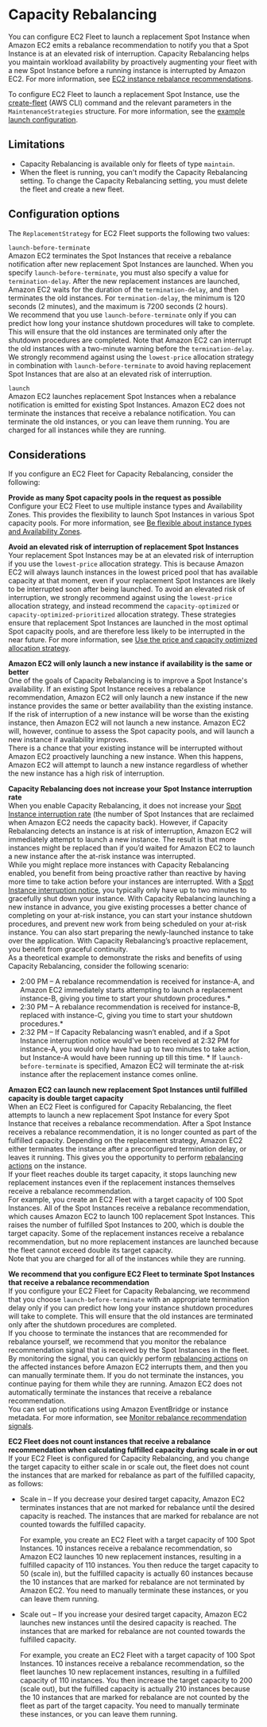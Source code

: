 # Capacity Rebalancing<a name="ec2-fleet-capacity-rebalance"></a>

You can configure EC2 Fleet to launch a replacement Spot Instance when Amazon EC2 emits a rebalance recommendation to notify you that a Spot Instance is at an elevated risk of interruption\. Capacity Rebalancing helps you maintain workload availability by proactively augmenting your fleet with a new Spot Instance before a running instance is interrupted by Amazon EC2\. For more information, see [EC2 instance rebalance recommendations](rebalance-recommendations.md)\.

To configure EC2 Fleet to launch a replacement Spot Instance, use the [create\-fleet](https://docs.aws.amazon.com/cli/latest/reference/ec2/create-fleet.html) \(AWS CLI\) command and the relevant parameters in the `MaintenanceStrategies` structure\. For more information, see the [example launch configuration](ec2-fleet-examples.md#ec2-fleet-config9)\.

## Limitations<a name="ec2-fleet-capacity-rebalance-limitations"></a>
+ Capacity Rebalancing is available only for fleets of type `maintain`\.
+ When the fleet is running, you can't modify the Capacity Rebalancing setting\. To change the Capacity Rebalancing setting, you must delete the fleet and create a new fleet\.

## Configuration options<a name="ec2-fleet-capacity-rebalance-config-options"></a>

The `ReplacementStrategy` for EC2 Fleet supports the following two values:

`launch-before-terminate`  
Amazon EC2 terminates the Spot Instances that receive a rebalance notification after new replacement Spot Instances are launched\. When you specify `launch-before-terminate`, you must also specify a value for `termination-delay`\. After the new replacement instances are launched, Amazon EC2 waits for the duration of the `termination-delay`, and then terminates the old instances\. For `termination-delay`, the minimum is 120 seconds \(2 minutes\), and the maximum is 7200 seconds \(2 hours\)\.  
We recommend that you use `launch-before-terminate` only if you can predict how long your instance shutdown procedures will take to complete\. This will ensure that the old instances are terminated only after the shutdown procedures are completed\. Note that Amazon EC2 can interrupt the old instances with a two\-minute warning before the `termination-delay`\.  
We strongly recommend against using the `lowest-price` allocation strategy in combination with `launch-before-terminate` to avoid having replacement Spot Instances that are also at an elevated risk of interruption\.

`launch`  
Amazon EC2 launches replacement Spot Instances when a rebalance notification is emitted for existing Spot Instances\. Amazon EC2 does not terminate the instances that receive a rebalance notification\. You can terminate the old instances, or you can leave them running\. You are charged for all instances while they are running\.

## Considerations<a name="ec2-fleet-capacity-rebalance-considerations"></a>

If you configure an EC2 Fleet for Capacity Rebalancing, consider the following:

**Provide as many Spot capacity pools in the request as possible**  
Configure your EC2 Fleet to use multiple instance types and Availability Zones\. This provides the flexibility to launch Spot Instances in various Spot capacity pools\. For more information, see [Be flexible about instance types and Availability Zones](spot-best-practices.md#be-instance-type-flexible)\.

**Avoid an elevated risk of interruption of replacement Spot Instances**  
Your replacement Spot Instances may be at an elevated risk of interruption if you use the `lowest-price` allocation strategy\. This is because Amazon EC2 will always launch instances in the lowest priced pool that has available capacity at that moment, even if your replacement Spot Instances are likely to be interrupted soon after being launched\. To avoid an elevated risk of interruption, we strongly recommend against using the `lowest-price` allocation strategy, and instead recommend the `capacity-optimized` or `capacity-optimized-prioritized` allocation strategy\. These strategies ensure that replacement Spot Instances are launched in the most optimal Spot capacity pools, and are therefore less likely to be interrupted in the near future\. For more information, see [Use the price and capacity optimized allocation strategy](spot-best-practices.md#use-capacity-optimized-allocation-strategy)\. 

**Amazon EC2 will only launch a new instance if availability is the same or better**  
One of the goals of Capacity Rebalancing is to improve a Spot Instance's availability\. If an existing Spot Instance receives a rebalance recommendation, Amazon EC2 will only launch a new instance if the new instance provides the same or better availability than the existing instance\. If the risk of interruption of a new instance will be worse than the existing instance, then Amazon EC2 will not launch a new instance\. Amazon EC2 will, however, continue to assess the Spot capacity pools, and will launch a new instance if availability improves\.  
There is a chance that your existing instance will be interrupted without Amazon EC2 proactively launching a new instance\. When this happens, Amazon EC2 will attempt to launch a new instance regardless of whether the new instance has a high risk of interruption\.

**Capacity Rebalancing does not increase your Spot Instance interruption rate**  
When you enable Capacity Rebalancing, it does not increase your [Spot Instance interruption rate](spot-interruptions.md) \(the number of Spot Instances that are reclaimed when Amazon EC2 needs the capacity back\)\. However, if Capacity Rebalancing detects an instance is at risk of interruption, Amazon EC2 will immediately attempt to launch a new instance\. The result is that more instances might be replaced than if you’d waited for Amazon EC2 to launch a new instance after the at\-risk instance was interrupted\.  
While you might replace more instances with Capacity Rebalancing enabled, you benefit from being proactive rather than reactive by having more time to take action before your instances are interrupted\. With a [Spot Instance interruption notice](spot-instance-termination-notices.md), you typically only have up to two minutes to gracefully shut down your instance\. With Capacity Rebalancing launching a new instance in advance, you give existing processes a better chance of completing on your at\-risk instance, you can start your instance shutdown procedures, and prevent new work from being scheduled on your at\-risk instance\. You can also start preparing the newly\-launched instance to take over the application\. With Capacity Rebalancing’s proactive replacement, you benefit from graceful continuity\.  
As a theoretical example to demonstrate the risks and benefits of using Capacity Rebalancing, consider the following scenario:  
+ 2:00 PM – A rebalance recommendation is received for instance\-A, and Amazon EC2 immediately starts attempting to launch a replacement instance\-B, giving you time to start your shutdown procedures\.\*
+ 2:30 PM – A rebalance recommendation is received for instance\-B, replaced with instance\-C, giving you time to start your shutdown procedures\.\*
+ 2:32 PM – If Capacity Rebalancing wasn’t enabled, and if a Spot Instance interruption notice would've been received at 2:32 PM for instance\-A, you would only have had up to two minutes to take action, but Instance\-A would have been running up till this time\.
\* If `launch-before-terminate` is specified, Amazon EC2 will terminate the at\-risk instance after the replacement instance comes online\.

**Amazon EC2 can launch new replacement Spot Instances until fulfilled capacity is double target capacity**  
When an EC2 Fleet is configured for Capacity Rebalancing, the fleet attempts to launch a new replacement Spot Instance for every Spot Instance that receives a rebalance recommendation\. After a Spot Instance receives a rebalance recommendation, it is no longer counted as part of the fulfilled capacity\. Depending on the replacement strategy, Amazon EC2 either terminates the instance after a preconfigured termination delay, or leaves it running\. This gives you the opportunity to perform [rebalancing actions](rebalance-recommendations.md#rebalancing-actions) on the instance\.  
If your fleet reaches double its target capacity, it stops launching new replacement instances even if the replacement instances themselves receive a rebalance recommendation\.  
For example, you create an EC2 Fleet with a target capacity of 100 Spot Instances\. All of the Spot Instances receive a rebalance recommendation, which causes Amazon EC2 to launch 100 replacement Spot Instances\. This raises the number of fulfilled Spot Instances to 200, which is double the target capacity\. Some of the replacement instances receive a rebalance recommendation, but no more replacement instances are launched because the fleet cannot exceed double its target capacity\.   
Note that you are charged for all of the instances while they are running\.

**We recommend that you configure EC2 Fleet to terminate Spot Instances that receive a rebalance recommendation**  
If you configure your EC2 Fleet for Capacity Rebalancing, we recommend that you choose `launch-before-terminate` with an appropriate termination delay only if you can predict how long your instance shutdown procedures will take to complete\. This will ensure that the old instances are terminated only after the shutdown procedures are completed\.  
If you choose to terminate the instances that are recommended for rebalance yourself, we recommend that you monitor the rebalance recommendation signal that is received by the Spot Instances in the fleet\. By monitoring the signal, you can quickly perform [rebalancing actions](rebalance-recommendations.md#rebalancing-actions) on the affected instances before Amazon EC2 interrupts them, and then you can manually terminate them\. If you do not terminate the instances, you continue paying for them while they are running\. Amazon EC2 does not automatically terminate the instances that receive a rebalance recommendation\.  
You can set up notifications using Amazon EventBridge or instance metadata\. For more information, see [Monitor rebalance recommendation signals](rebalance-recommendations.md#monitor-rebalance-recommendations)\.

**EC2 Fleet does not count instances that receive a rebalance recommendation when calculating fulfilled capacity during scale in or out**  
If your EC2 Fleet is configured for Capacity Rebalancing, and you change the target capacity to either scale in or scale out, the fleet does not count the instances that are marked for rebalance as part of the fulfilled capacity, as follows:  
+ Scale in – If you decrease your desired target capacity, Amazon EC2 terminates instances that are not marked for rebalance until the desired capacity is reached\. The instances that are marked for rebalance are not counted towards the fulfilled capacity\.

  For example, you create an EC2 Fleet with a target capacity of 100 Spot Instances\. 10 instances receive a rebalance recommendation, so Amazon EC2 launches 10 new replacement instances, resulting in a fulfilled capacity of 110 instances\. You then reduce the target capacity to 50 \(scale in\), but the fulfilled capacity is actually 60 instances because the 10 instances that are marked for rebalance are not terminated by Amazon EC2\. You need to manually terminate these instances, or you can leave them running\.
+ Scale out – If you increase your desired target capacity, Amazon EC2 launches new instances until the desired capacity is reached\. The instances that are marked for rebalance are not counted towards the fulfilled capacity\. 

  For example, you create an EC2 Fleet with a target capacity of 100 Spot Instances\. 10 instances receive a rebalance recommendation, so the fleet launches 10 new replacement instances, resulting in a fulfilled capacity of 110 instances\. You then increase the target capacity to 200 \(scale out\), but the fulfilled capacity is actually 210 instances because the 10 instances that are marked for rebalance are not counted by the fleet as part of the target capacity\. You need to manually terminate these instances, or you can leave them running\.